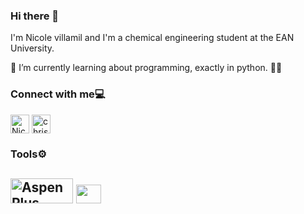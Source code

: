 ### Hi there 👋
I'm Nicole villamil and I'm a chemical engineering student at the EAN University.

🌱 I’m currently learning about programming, exactly in python.
👩‍🔬

### Connect with me💻
<p align="left">
<a href="https://instagram.com/nicollevillamil_?igshid=YmMyMTA2M2Y="><img align="center" src="https://cdn-icons-png.flaticon.com/512/174/174855.png" alt="NicolleVillamil" height="30" width="30" /></a>
<a href="http://www.linkedin.com/in/nicolle-villamil" target="_blank"><img align="center" src="https://cdn.jsdelivr.net/npm/simple-icons@3.0.1/icons/linkedin.svg" alt="chrisbanes" height="30" width="30" /></a>

### Tools⚙️
<h2 align=>
<b> <img src="https://images.squarespace-cdn.com/content/v1/5d52f0d708034a000126d1dd/1566323993201-S8CFIV3EGFYE7GSVZGZV/Aspen+Plus_Logo.png?format=1000w" alt="Aspen Plus" width="100" height="40"/> <img src="https://upload.wikimedia.org/wikipedia/commons/2/21/Matlab_Logo.png" width="40" height="30"/> 
<!--
**NicolleVillamil/NicolleVillamil** is a ✨ _special_ ✨ repository because its `README.md` (this file) appears on your GitHub profile.

